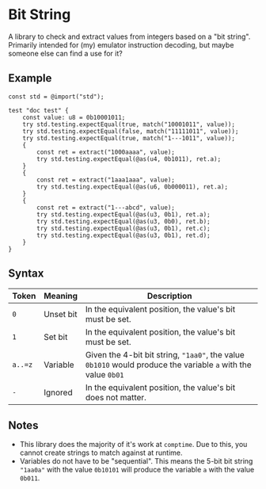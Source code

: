 # Bit String

A library to check and extract values from integers based on a "bit string". Primarily intended for (my) emulator instruction decoding, but maybe someone else can find a use for it?

## Example

```zig
const std = @import("std");

test "doc test" {
    const value: u8 = 0b10001011;
    try std.testing.expectEqual(true, match("10001011", value));
    try std.testing.expectEqual(false, match("11111011", value));
    try std.testing.expectEqual(true, match("1---1011", value));
    {
        const ret = extract("1000aaaa", value);
        try std.testing.expectEqual(@as(u4, 0b1011), ret.a);
    }
    {
        const ret = extract("1aaa1aaa", value);
        try std.testing.expectEqual(@as(u6, 0b000011), ret.a);
    }
    {
        const ret = extract("1---abcd", value);
        try std.testing.expectEqual(@as(u3, 0b1), ret.a);
        try std.testing.expectEqual(@as(u3, 0b0), ret.b);
        try std.testing.expectEqual(@as(u3, 0b1), ret.c);
        try std.testing.expectEqual(@as(u3, 0b1), ret.d);
    }
}
```

## Syntax

|  Token  |  Meaning  | Description
| ------- | --------- | -----------
| `0`     | Unset bit | In the equivalent position, the value's bit must be set.
| `1`     | Set bit   | In the equivalent position, the value's bit must be set.
| `a..=z` | Variable  | Given the 4-bit bit string, `"1aa0"`, the value `0b1010` would produce the variable `a` with the value `0b01`
| `-`     | Ignored   | In the equivalent position, the value's bit does not matter.

## Notes

- This library does the majority of it's work at `comptime`. Due to this, you cannot create strings to match against at runtime.
- Variables do not have to be "sequential". This means the 5-bit bit string `"1aa0a"` with the value `0b10101` will produce the variable `a` with the value `0b011`.
